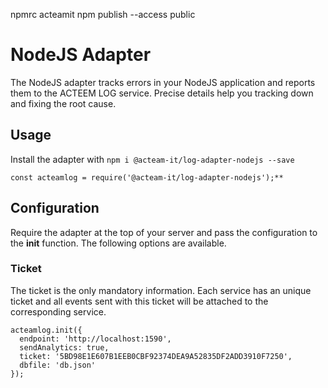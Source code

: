npmrc acteamit
npm publish --access public

# NodeJS Adapter
The NodeJS adapter tracks errors in your NodeJS application and reports them to the ACTEEM LOG service. Precise details help you tracking down and fixing the root cause.

## Usage
Install the adapter with ```npm i @acteam-it/log-adapter-nodejs --save```
```node
const acteamlog = require('@acteam-it/log-adapter-nodejs');**
```

## Configuration
Require the adapter at the top of your server and pass the configuration to the **init** function. The following options are available.

### Ticket
The ticket is the only mandatory information. Each service has an unique ticket and all events sent with this ticket will be attached to the corresponding service.
```node
acteamlog.init({
  endpoint: 'http://localhost:1590',
  sendAnalytics: true,
  ticket: '5BD98E1E607B1EEB0CBF92374DEA9A52835DF2ADD3910F7250',
  dbfile: 'db.json'
});
```